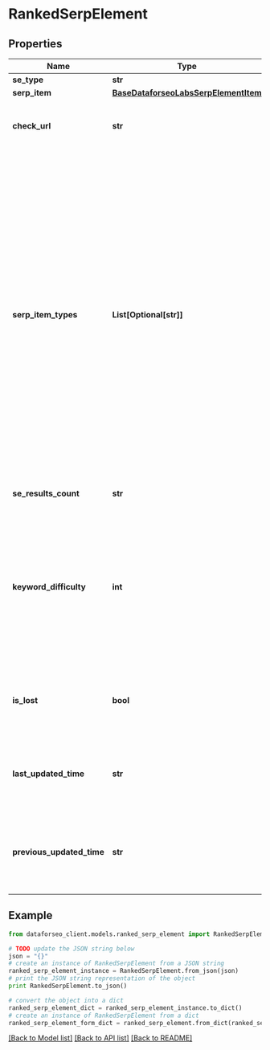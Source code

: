 # RankedSerpElement


## Properties

Name | Type | Description | Notes
------------ | ------------- | ------------- | -------------
**se_type** | **str** | search engine type | [optional] 
**serp_item** | [**BaseDataforseoLabsSerpElementItem**](BaseDataforseoLabsSerpElementItem.md) |  | [optional] 
**check_url** | **str** | direct URL to search engine results you can use it to make sure that we provided accurate results | [optional] 
**serp_item_types** | **List[Optional[str]]** | types of search results in SERP contains types of search results (items) found in SERP possible item types: answer_box, app, carousel, multi_carousel, featured_snippet, google_flights, google_reviews, images, jobs, knowledge_graph, local_pack, map, organic, paid, people_also_ask, related_searches, people_also_search, shopping, top_stories, twitter, video, events, mention_carousel, recipes, top_sights, scholarly_articles, popular_products, podcasts, questions_and_answers, find_results_on, stocks_box; note that the actual results will be returned only for organic, paid, featured_snippet, and local_pack elements | [optional] 
**se_results_count** | **str** | number of search results for the returned keyword | [optional] 
**keyword_difficulty** | **int** | difficulty of ranking in the first top-10 organic results for a keyword indicates the chance of getting in top-10 organic results for a keyword on a logarithmic scale from 0 to 100; calculated by analysing, among other parameters, link profiles of the first 10 pages in SERP; learn more about the metric in this help center guide | [optional] 
**is_lost** | **bool** | lost ranked elements indicates how many ranked elements of this domain were previously presented in SERPs, but weren’t found during the last check | [optional] 
**last_updated_time** | **str** | date and time when search intent data was last updated in the UTC format: “yyyy-mm-dd hh-mm-ss +00:00” example: 2019-11-15 12:57:46 +00:00 | [optional] 
**previous_updated_time** | **str** | previous to the most recent date and time when SERP data was updated in the UTC format: “yyyy-mm-dd hh-mm-ss +00:00” example: 2019-10-15 12:57:46 +00:00 | [optional] 

## Example

```python
from dataforseo_client.models.ranked_serp_element import RankedSerpElement

# TODO update the JSON string below
json = "{}"
# create an instance of RankedSerpElement from a JSON string
ranked_serp_element_instance = RankedSerpElement.from_json(json)
# print the JSON string representation of the object
print RankedSerpElement.to_json()

# convert the object into a dict
ranked_serp_element_dict = ranked_serp_element_instance.to_dict()
# create an instance of RankedSerpElement from a dict
ranked_serp_element_form_dict = ranked_serp_element.from_dict(ranked_serp_element_dict)
```
[[Back to Model list]](../README.md#documentation-for-models) [[Back to API list]](../README.md#documentation-for-api-endpoints) [[Back to README]](../README.md)


